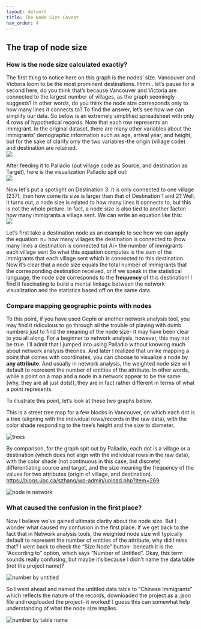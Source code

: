 ```yaml
---
layout: default
title: The Node Size Caveat
nav_order: 4
---
```



## The trap of node size

### How is the node size calculated exactly?
The first thing to notice here on this graph is the nodes’ size. Vancouver and Victoria loom to be the most prominent destinations. Hmm.. let’s pause for a second here, do you think that’s because Vancouver and Victoria are connected to the largest number of villages, as the graph seemingly suggests? In other words, do you think the node size corresponds only to how many lines it connects to? To find the answer, let’s see how we can simplify our data. So below is an extremely simplified spreadsheet with only 4 rows of hypothetical records. Note that each row represents an immigrant. In the original dataset, there are many other variables about the immigrants' demographic information such as age, arrival year, and height, but for the sake of clarify only the two variables-the origin (village code) and destination are retained. <br /> 
![](http://blogs.ubc.ca/szhang/files/2018/06/屏幕快照-2018-06-21-上午11.00.47.png) <br /> 

After feeding it to Palladio (put village code as Source, and destination as Target), here is the visualization Palladio spit out: <br /> 
![](http://blogs.ubc.ca/szhang/files/2018/06/屏幕快照-2018-06-21-上午10.42.56-300x206.png) <br /> 


Now let's put a spotlight on Destination 3: it is only connected to one village (237), then how come its size is larger than that of Destination 1 and 2? Well, it turns out, a node size is related to how many lines it connects to, but this is not the whole picture. In fact, a node size is also tied to another factor: how many immigrants a village sent. We can write an equation like this: <br /> 
![](http://blogs.ubc.ca/szhang/files/2018/06/屏幕快照-2018-06-21-下午12.06.33.png) 


Let’s first take a destination node as an example to see how we can apply the equation: n= how many villages the destination is connected to (how many lines a destination is connected to) Ai= the number of immigrants each village sent So what this equation computes is the sum of the immigrants that each village sent which is connected to this destination. Now it’s clear that a node size equals the total number of immigrants that the corresponding destination received, or if we speak in the statistical language, the node size corresponds to the **frequency** of this destination! I find it fascinating to build a mental linkage between the network visualization and the statistics based off on the same data. 

### Compare mapping geographic points with nodes
To this point, if you have used Gephi or another network analysis tool, you may find it ridiculous to go through all the trouble of playing with dumb numbers just to find the meaning of the node size- it may have been clear to you all along. For a beginner to network analysis, however, this may not be true. I’ll admit that I jumped into using Palladio without knowing much about network analysis theories. And later I realized that unlike mapping a point that comes with coordinates, you can choose to visualize a node by **any attribute**. And usually in network analysis, the weighted node size will default to represent the number of entities of the attribute.  In other words, while a point on a map and a node in a network appear to be the same (why, they are all just dots!), they are in fact rather different in terms of what a point represents.
 
To illustrate this point, let’s look at these two graphs below. 

This is a street tree map for a few blocks in Vancouver, on which each dot is a tree (aligning with the individual rows/records in the raw data), with the color shade responding to the tree’s height and the size to diameter. 

![trees](https://user-images.githubusercontent.com/40467487/79677917-ca7f8680-81aa-11ea-92d6-490be3c43ea0.png)


By comparison, for the graph spit out by Palladio, each dot is a village or a destination (which does not align with the individual rows in the raw data), with the color shade (not continuous in this case, but discrete) differentiating source and target, and the size meaning the frequency of the values for two attributes (origin of village, and destination). https://blogs.ubc.ca/szhang/wp-admin/upload.php?item=269

![node in network](https://github.com/saharazh/Palladio-Networking/blob/master/images/nodes%20in%20network.png)

### What caused the confusion in the first place?
Now I believe we’ve gained ultimate clarity about the node size. But I wonder what caused my confusion in the first place. If we get back to the fact that in Network analysis tools, the weighted node size will typically default to represent the number of entities of the attribute, why did I miss that?  I went back to check the “Size Node” button- beneath it is the “According to” option, which says “Number of Untitled”. Okay, this term sounds really confusing, but maybe it’s because I didn’t name the data table (not the project name)?

![number by untitled](https://github.com/saharazh/Palladio-Networking/blob/master/images/number%20of%20untitled.png)


So I went ahead and named the untitled data table to “Chinese Immigrants” which reflects the nature of the records, downloaded the project as a .json file and reuploaded the project- it worked!  I guess this can somewhat help understanding of what the node size implies. 

![number by table name](https://github.com/saharazh/Palladio-Networking/blob/master/images/number%20of%20chinese%20immigrants.png)


